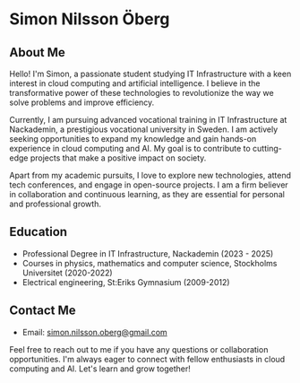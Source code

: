 # Simon Nilsson Öberg

## About Me

Hello! I'm Simon, a passionate student studying IT Infrastructure with a keen interest in cloud computing and artificial intelligence. I believe in the transformative power of these technologies to revolutionize the way we solve problems and improve efficiency.

Currently, I am pursuing advanced vocational training in IT Infrastructure at Nackademin, a prestigious vocational university in Sweden. I am actively seeking opportunities to expand my knowledge and gain hands-on experience in cloud computing and AI. My goal is to contribute to cutting-edge projects that make a positive impact on society.

Apart from my academic pursuits, I love to explore new technologies, attend tech conferences, and engage in open-source projects. I am a firm believer in collaboration and continuous learning, as they are essential for personal and professional growth.


## Education

- Professional Degree in IT Infrastructure, Nackademin (2023 - 2025)
- Courses in physics, mathematics and computer science, Stockholms Universitet (2020-2022)
- Electrical engineering, St:Eriks Gymnasium (2009-2012)


## Contact Me

- Email: simon.nilsson.oberg@gmail.com

Feel free to reach out to me if you have any questions or collaboration opportunities. I'm always eager to connect with fellow enthusiasts in cloud computing and AI. Let's learn and grow together!
